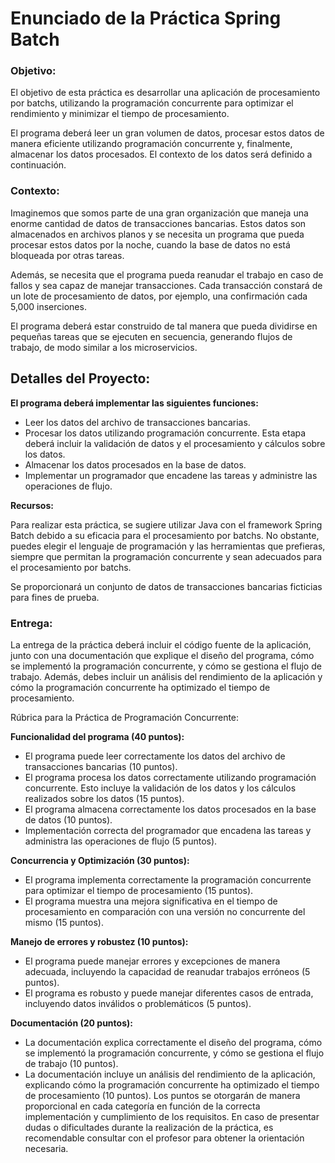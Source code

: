 # Enunciado de la Práctica Spring Batch

### Objetivo:

El objetivo de esta práctica es desarrollar una aplicación de procesamiento por batchs, utilizando la programación concurrente para optimizar el rendimiento y minimizar el tiempo de procesamiento.

El programa deberá leer un gran volumen de datos, procesar estos datos de manera eficiente utilizando programación concurrente y, finalmente, almacenar los datos procesados. El contexto de los datos será definido a continuación.

### Contexto:

Imaginemos que somos parte de una gran organización que maneja una enorme cantidad de datos de transacciones bancarias. Estos datos son almacenados en archivos planos y se necesita un programa que pueda procesar estos datos por la noche, cuando la base de datos no está bloqueada por otras tareas.

Además, se necesita que el programa pueda reanudar el trabajo en caso de fallos y sea capaz de manejar transacciones. Cada transacción constará de un lote de procesamiento de datos, por ejemplo, una confirmación cada 5,000 inserciones.

El programa deberá estar construido de tal manera que pueda dividirse en pequeñas tareas que se ejecuten en secuencia, generando flujos de trabajo, de modo similar a los microservicios.

## Detalles del Proyecto:

**El programa deberá implementar las siguientes funciones:**

- Leer los datos del archivo de transacciones bancarias.
- Procesar los datos utilizando programación concurrente. Esta etapa deberá incluir la validación de datos y el procesamiento y cálculos sobre los datos.
- Almacenar los datos procesados en la base de datos.
- Implementar un programador que encadene las tareas y administre las operaciones de flujo.

**Recursos:**

Para realizar esta práctica, se sugiere utilizar Java con el framework Spring Batch debido a su eficacia para el procesamiento por batchs. No obstante, puedes elegir el lenguaje de programación y las herramientas que prefieras, siempre que permitan la programación concurrente y sean adecuados para el procesamiento por batchs.

Se proporcionará un conjunto de datos de transacciones bancarias ficticias para fines de prueba.

### Entrega:

La entrega de la práctica deberá incluir el código fuente de la aplicación, junto con una documentación que explique el diseño del programa, cómo se implementó la programación concurrente, y cómo se gestiona el flujo de trabajo. Además, debes incluir un análisis del rendimiento de la aplicación y cómo la programación concurrente ha optimizado el tiempo de procesamiento.

Rúbrica para la Práctica de Programación Concurrente:

**Funcionalidad del programa (40 puntos):**

- El programa puede leer correctamente los datos del archivo de transacciones bancarias (10 puntos).
- El programa procesa los datos correctamente utilizando programación concurrente. Esto incluye la validación de los datos y los cálculos realizados sobre los datos (15 puntos).
- El programa almacena correctamente los datos procesados en la base de datos (10 puntos).
- Implementación correcta del programador que encadena las tareas y administra las operaciones de flujo (5 puntos).
  
**Concurrencia y Optimización (30 puntos):**

- El programa implementa correctamente la programación concurrente para optimizar el tiempo de procesamiento (15 puntos).
- El programa muestra una mejora significativa en el tiempo de procesamiento en comparación con una versión no concurrente del mismo (15 puntos).
  
**Manejo de errores y robustez (10 puntos):**

- El programa puede manejar errores y excepciones de manera adecuada, incluyendo la capacidad de reanudar trabajos erróneos (5 puntos).
- El programa es robusto y puede manejar diferentes casos de entrada, incluyendo datos inválidos o problemáticos (5 puntos).
  
**Documentación (20 puntos):**

- La documentación explica correctamente el diseño del programa, cómo se implementó la programación concurrente, y cómo se gestiona el flujo de trabajo (10 puntos).
- La documentación incluye un análisis del rendimiento de la aplicación, explicando cómo la programación concurrente ha optimizado el tiempo de procesamiento (10 puntos).
Los puntos se otorgarán de manera proporcional en cada categoría en función de la correcta implementación y cumplimiento de los requisitos. En caso de presentar dudas o dificultades durante la realización de la práctica, es recomendable consultar con el profesor para obtener la orientación necesaria.


